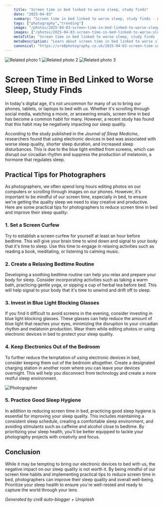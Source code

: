 ```yaml
---
    title: "Screen time in bed linked to worse sleep, study finds"
    date: "2025-04-03"
    summary: "Screen time in bed linked to worse sleep, study finds - A trending topic in photography."
    tags: ["photography","trending"]
    image: "/photos/2025-04-03-screen-time-in-bed-linked-to-worse-sleep-study-finds-1.jpg"
    images: ["/photos/2025-04-03-screen-time-in-bed-linked-to-worse-sleep-study-finds-1.jpg","/photos/2025-04-03-screen-time-in-bed-linked-to-worse-sleep-study-finds-2.jpg","/photos/2025-04-03-screen-time-in-bed-linked-to-worse-sleep-study-finds-3.jpg"]
    metaTitle: "Screen time in bed linked to worse sleep, study finds | Cre8 Photography"
    metaDescription: "Learn about screen time in bed linked to worse sleep, study finds in photography with practical tips and insights."
    canonical: "https://cre8photography.co.uk/2025-04-03-screen-time-in-bed-linked-to-worse-sleep-study-finds"
---
```



<div class="grid grid-cols-1 sm:grid-cols-2 md:grid-cols-3 gap-4">
  <img src="/photos/2025-04-03-screen-time-in-bed-linked-to-worse-sleep-study-finds-1.jpg" alt="Related photo 1" class="w-full rounded-lg" />
<img src="/photos/2025-04-03-screen-time-in-bed-linked-to-worse-sleep-study-finds-2.jpg" alt="Related photo 2" class="w-full rounded-lg" />
<img src="/photos/2025-04-03-screen-time-in-bed-linked-to-worse-sleep-study-finds-3.jpg" alt="Related photo 3" class="w-full rounded-lg" />
</div>


# Screen Time in Bed Linked to Worse Sleep, Study Finds

In today's digital age, it's not uncommon for many of us to bring our phones, tablets, or laptops to bed with us. Whether it's scrolling through social media, watching a movie, or answering emails, screen time in bed has become a common habit for many. However, a recent study has found that this habit may be negatively impacting our sleep quality.

According to the study published in the *Journal of Sleep Medicine*, researchers found that using electronic devices in bed was associated with worse sleep quality, shorter sleep duration, and increased sleep disturbances. This is due to the blue light emitted from screens, which can disrupt our circadian rhythm and suppress the production of melatonin, a hormone that regulates sleep.

## Practical Tips for Photographers

As photographers, we often spend long hours editing photos on our computers or scrolling through images on our phones. However, it's important to be mindful of our screen time, especially in bed, to ensure we're getting the quality sleep we need to stay creative and productive. Here are some practical tips for photographers to reduce screen time in bed and improve their sleep quality:

### 1. Set a Screen Curfew

Try to establish a screen curfew for yourself at least an hour before bedtime. This will give your brain time to wind down and signal to your body that it's time to sleep. Use this time to engage in relaxing activities such as reading a book, meditating, or listening to calming music.

### 2. Create a Relaxing Bedtime Routine

Developing a soothing bedtime routine can help you relax and prepare your body for sleep. Consider incorporating activities such as taking a warm bath, practicing gentle yoga, or sipping a cup of herbal tea before bed. This will help signal to your body that it's time to unwind and drift off to sleep.

### 3. Invest in Blue Light Blocking Glasses

If you find it difficult to avoid screens in the evening, consider investing in blue light blocking glasses. These glasses can help reduce the amount of blue light that reaches your eyes, minimizing the disruption to your circadian rhythm and melatonin production. Wear them while editing photos or using electronic devices in bed to protect your sleep quality.

### 4. Keep Electronics Out of the Bedroom

To further reduce the temptation of using electronic devices in bed, consider keeping them out of the bedroom altogether. Create a designated charging station in another room where you can leave your devices overnight. This will help you disconnect from technology and create a more restful sleep environment.

![Photographer](/path/to/photographer.jpg)

### 5. Practice Good Sleep Hygiene

In addition to reducing screen time in bed, practicing good sleep hygiene is essential for improving your sleep quality. This includes maintaining a consistent sleep schedule, creating a comfortable sleep environment, and avoiding stimulants such as caffeine and alcohol close to bedtime. By prioritizing your sleep health, you'll be better equipped to tackle your photography projects with creativity and focus.

## Conclusion

While it may be tempting to bring our electronic devices to bed with us, the negative impact on our sleep quality is not worth it. By being mindful of our screen time habits and implementing practical tips to reduce screen time in bed, photographers can improve their sleep quality and overall well-being. Prioritize your sleep health to ensure you're well-rested and ready to capture the world through your lens.

*Generated by cre8 auto-blogger + Unsplash*
